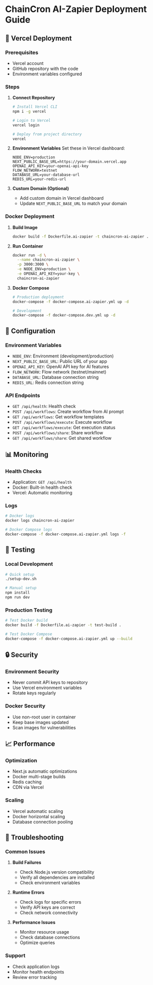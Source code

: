 # ChainCron AI-Zapier Deployment Guide

## 🚀 Vercel Deployment

### Prerequisites
- Vercel account
- GitHub repository with the code
- Environment variables configured

### Steps

1. **Connect Repository**
   ```bash
   # Install Vercel CLI
   npm i -g vercel
   
   # Login to Vercel
   vercel login
   
   # Deploy from project directory
   vercel
   ```

2. **Environment Variables**
   Set these in Vercel dashboard:
   ```
   NODE_ENV=production
   NEXT_PUBLIC_BASE_URL=https://your-domain.vercel.app
   OPENAI_API_KEY=your-openai-api-key
   FLOW_NETWORK=testnet
   DATABASE_URL=your-database-url
   REDIS_URL=your-redis-url
   ```

3. **Custom Domain (Optional)**
   - Add custom domain in Vercel dashboard
   - Update `NEXT_PUBLIC_BASE_URL` to match your domain

### Docker Deployment

1. **Build Image**
   ```bash
   docker build -f Dockerfile.ai-zapier -t chaincron-ai-zapier .
   ```

2. **Run Container**
   ```bash
   docker run -d \
     --name chaincron-ai-zapier \
     -p 3000:3000 \
     -e NODE_ENV=production \
     -e OPENAI_API_KEY=your-key \
     chaincron-ai-zapier
   ```

3. **Docker Compose**
   ```bash
   # Production deployment
   docker-compose -f docker-compose.ai-zapier.yml up -d
   
   # Development
   docker-compose -f docker-compose.dev.yml up -d
   ```

## 🔧 Configuration

### Environment Variables
- `NODE_ENV`: Environment (development/production)
- `NEXT_PUBLIC_BASE_URL`: Public URL of your app
- `OPENAI_API_KEY`: OpenAI API key for AI features
- `FLOW_NETWORK`: Flow network (testnet/mainnet)
- `DATABASE_URL`: Database connection string
- `REDIS_URL`: Redis connection string

### API Endpoints
- `GET /api/health`: Health check
- `POST /api/workflows`: Create workflow from AI prompt
- `GET /api/workflows`: Get workflow templates
- `POST /api/workflows/execute`: Execute workflow
- `GET /api/workflows/execute`: Get execution status
- `POST /api/workflows/share`: Share workflow
- `GET /api/workflows/share`: Get shared workflow

## 📊 Monitoring

### Health Checks
- Application: `GET /api/health`
- Docker: Built-in health check
- Vercel: Automatic monitoring

### Logs
```bash
# Docker logs
docker logs chaincron-ai-zapier

# Docker Compose logs
docker-compose -f docker-compose.ai-zapier.yml logs -f
```

## 🧪 Testing

### Local Development
```bash
# Quick setup
./setup-dev.sh

# Manual setup
npm install
npm run dev
```

### Production Testing
```bash
# Test Docker build
docker build -f Dockerfile.ai-zapier -t test-build .

# Test Docker Compose
docker-compose -f docker-compose.ai-zapier.yml up --build
```

## 🔒 Security

### Environment Security
- Never commit API keys to repository
- Use Vercel environment variables
- Rotate keys regularly

### Docker Security
- Use non-root user in container
- Keep base images updated
- Scan images for vulnerabilities

## 📈 Performance

### Optimization
- Next.js automatic optimizations
- Docker multi-stage builds
- Redis caching
- CDN via Vercel

### Scaling
- Vercel automatic scaling
- Docker horizontal scaling
- Database connection pooling

## 🐛 Troubleshooting

### Common Issues
1. **Build Failures**
   - Check Node.js version compatibility
   - Verify all dependencies are installed
   - Check environment variables

2. **Runtime Errors**
   - Check logs for specific errors
   - Verify API keys are correct
   - Check network connectivity

3. **Performance Issues**
   - Monitor resource usage
   - Check database connections
   - Optimize queries

### Support
- Check application logs
- Monitor health endpoints
- Review error tracking
